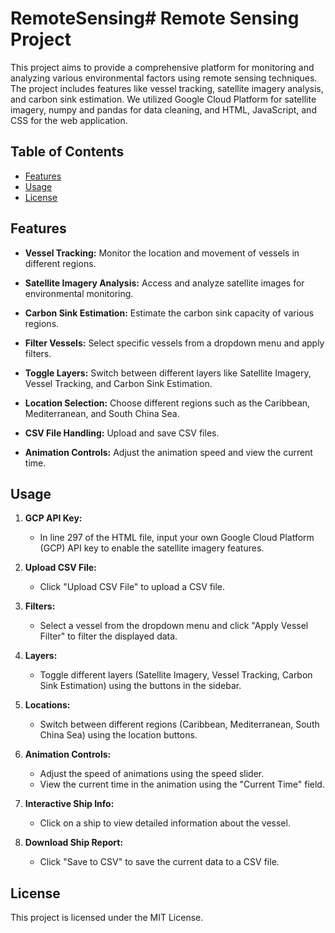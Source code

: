 # RemoteSensing# Remote Sensing Project

This project aims to provide a comprehensive platform for monitoring and analyzing various environmental factors using remote sensing techniques. The project includes features like vessel tracking, satellite imagery analysis, and carbon sink estimation. We utilized Google Cloud Platform for satellite imagery, numpy and pandas for data cleaning, and HTML, JavaScript, and CSS for the web application.

## Table of Contents

- [Features](#features)
- [Usage](#usage)
- [License](#license)

## Features
- **Vessel Tracking:** Monitor the location and movement of vessels in different regions.

- **Satellite Imagery Analysis:** Access and analyze satellite images for environmental monitoring.

- **Carbon Sink Estimation:** Estimate the carbon sink capacity of various regions.

- **Filter Vessels:** Select specific vessels from a dropdown menu and apply filters.

- **Toggle Layers:** Switch between different layers like Satellite Imagery, Vessel Tracking, and Carbon Sink Estimation.

- **Location Selection:** Choose different regions such as the Caribbean, Mediterranean, and South China Sea.

- **CSV File Handling:** Upload and save CSV files.

- **Animation Controls:** Adjust the animation speed and view the current time.

## Usage

1. **GCP API Key:**
   - In line 297 of the HTML file, input your own Google Cloud Platform (GCP) API key to enable the satellite imagery features.

2. **Upload CSV File:**
   - Click "Upload CSV File" to upload a CSV file.

3. **Filters:**
   - Select a vessel from the dropdown menu and click "Apply Vessel Filter" to filter the displayed data.

4. **Layers:**
   - Toggle different layers (Satellite Imagery, Vessel Tracking, Carbon Sink Estimation) using the buttons in the sidebar.

5. **Locations:**
   - Switch between different regions (Caribbean, Mediterranean, South China Sea) using the location buttons.

6. **Animation Controls:**
   - Adjust the speed of animations using the speed slider.
   - View the current time in the animation using the "Current Time" field.

7. **Interactive Ship Info:**
   - Click on a ship to view detailed information about the vessel.

8. **Download Ship Report:**
   - Click "Save to CSV" to save the current data to a CSV file.
  
## License

This project is licensed under the MIT License.
